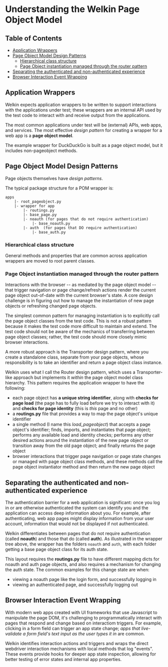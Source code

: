 # Understanding the Welkin Page Object Model

## Table of Contents
+ [Application Wrappers](#application-wrappers)
+ [Page Object Model Design Patterns](#page-object-model-design-patterns)
  + [Hierarchical class structure](#hierarchical-class-structure)
  + [Page Object instantiation managed through the router pattern](#page-object-instantiation-managed-through-the-router-pattern)
+ [Separating the authenticated and non-authenticated experience](#separating-the-authenticated-and-non-authenticated-experience )
+ [Browser Interaction Event Wrapping](#browser-interaction-event-wrapping)


## Application Wrappers
Welkin expects application wrappers to be written to support interactions with the applications under test; these wrappers are an internal API used by the test code to interact with and receive output from the applications. 

The most common applications under test will be (external) APIs, web apps, and services. The most effective _design pattern_ for creating a wrapper for a web app is a **page object model**.

The example wrapper for DuckDuckGo is built as a page object model, but it includes non-pageobject methods.


## Page Object Model Design Patterns
Page objects themselves have _design patterns_. 

The typical package structure for a POM wrapper is:
```
apps
    |- root_pageobject.py
    |- wrapper for app
        |- routings.py
        |- base_page.py
        |- noauth (for pages that do not require authentication)
            |- base_noauth.py
        |- auth  (for pages that DO require authentication)
            |- base_auth.py
```

### Hierarchical class structure
General methods and properties that are common across application wrappers are moved to root parent classes.

### Page Object instantiation managed through the router pattern
Interactions with the browser -- as mediated by the page object model -- that trigger navigation or page change/refresh actions render the current page object out-of-date with the current browser's state. A core design challenge is in figuring out how to manage the instantiation of new page objects or refreshing changed page objects. 

The simplest common pattern for managing instantiation is to explicitly call the page object classes from the test code. This is not a robust pattern because it makes the test code more difficult to maintain and extend. The test code should not be aware of the mechanics of transferring between page object classes; rather, the test code should more closely mimic browser interactions. 

A more robust approach is the Transporter design pattern, where you create a standalone class, separate from your page objects, whose responsibility is to take an identifier and return a page object class instance.

Welkin uses what I call the Router design pattern, which uses a Transporter-like approach but implements it _within_ the page object model class hierarchy. This pattern requires the application wrapper to have the following:
+ each page object has **a unique string identifier**, along with **checks for page load** (the page has to fully load before we try to interact with it) and **checks for page identity** (this is _this_ page and no other)
+ a **routings.py** file that provides a way to map the page object's unique identifier
+ a single method (I name this _load_pageobject_) that accepts a page object's identifier; finds, imports, and instantiates that page object; performs any available load and identity checks; performs any other desired actions around the instantiation of the new page object or transition away from the old page object; and finally returns the page object
+ browser interactions that trigger page navigation or page state changes or managed with page object class methods, and these methods call the page object instantiator method and then return the new page object


## Separating the authenticated and non-authenticated experience 
The authentication barrier for a web application is significant: once you log in or are otherwise authenticated the system can identify you and the application can access deep information about you. For example, after authenticating, web app pages might display information from your user account, information that would not be displayed if not authenticated.

Welkin differentiates between pages that do not require authentication (called **noauth**) and those that do (called **auth**). As illustrated in the wrapper tree above, the wrapper has the folders `noauth` and `auth`, with each folder getting a base page object class for its auth state.

This layout requires the **routings.py** file to have different mapping dicts for noauth and auth page objects, and also requires a mechanism for changing the auth state. The common examples for this change state are when:
+ viewing a noauth page like the login form, and successfully logging in
+ viewing an authenticated page, and successfully logging out

## Browser Interaction Event Wrapping
With modern web apps created with UI frameworks that use Javascript to manipulate the page DOM, it's challenging to programmatically interact with pages that respond and change based on interactiom triggers. For example, clicking in a form field can trigger an app state change; _apps that live-validate a form field's text input as the user types it in_ are common.  

Welkin identifies interaction actions and triggers and wraps the direct webdriver interaction mechanisms with local methods that log "events". These events provide hooks for deeper app state inspection, allowing for better testing of error states and internal app properties.  
